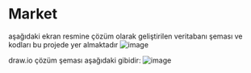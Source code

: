 # Market

aşağıdaki ekran resmine çözüm olarak geliştirilen veritabanı şeması ve kodları bu projede yer almaktadır
![image](https://user-images.githubusercontent.com/119699844/216139402-bbbe77e5-b82e-497b-bfc0-8cc7819226aa.png)



draw.io çözüm şeması aşağıdaki gibidir: 
![image](https://user-images.githubusercontent.com/119699844/216139710-38eb4c07-0b96-4bc3-a00f-2c6a20b351df.png)



